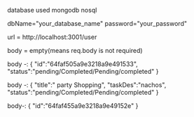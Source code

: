 database used mongodb nosql
<!-- env variables to be defined after creating .
env file-->
dbName="your_database_name"
password="your_password"

<!-- url and json structure to make api request to the app -->
url = http://localhost:3001/user

<!-- get request -->
body = empty(means req.body is not required)

<!-- put request -->
body -:
{
  "id":"64faf505a9e3218a9e491533",
  "status":"pending/Completed/Pending/completed"
}
<!-- post request -->
body -:
{
  "title":" party Shopping",
  "taskDes":"nachos",
  "status":"pending/Completed/Pending/completed"
}

<!-- delete request= -->
body-:
{
  "id":"64faf455a9e3218a9e49152e"
}
